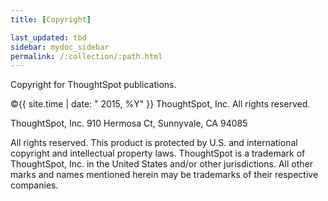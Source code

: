 ```yaml
---
title: [Copyright]

last_updated: tbd
sidebar: mydoc_sidebar
permalink: /:collection/:path.html
---
```

Copyright for ThoughtSpot publications.

&copy;{{ site.time | date: " 2015, %Y"  }} ThoughtSpot, Inc. All rights reserved.

ThoughtSpot, Inc. 910 Hermosa Ct, Sunnyvale, CA 94085

All rights reserved. This product is protected by U.S. and international copyright and intellectual property laws. ThoughtSpot is a trademark of ThoughtSpot, Inc. in the United States and/or other jurisdictions. All other marks and names mentioned herein may be trademarks of their respective companies.
